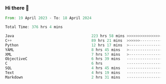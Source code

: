 ### Hi there 👋

<!--
**luoxuanzao/luoxuanzao** is a ✨ _special_ ✨ repository because its `README.md` (this file) appears on your GitHub profile.

Here are some ideas to get you started:

- 🔭 I’m currently working on ...
- 🌱 I’m currently learning ...
- 👯 I’m looking to collaborate on ...
- 🤔 I’m looking for help with ...
- 💬 Ask me about ...
- 📫 How to reach me: ...
- 😄 Pronouns: ...
- ⚡ Fun fact: ...
-->

<!--START_SECTION:waka-->

```rust
From: 19 April 2023 - To: 18 April 2024

Total Time: 376 hrs 4 mins

Java                                   223 hrs 58 mins >>>>>>>>>>>>>>>----------   59.34 %
C++                                    89 hrs 21 mins  >>>>>>-------------------   23.68 %
Python                                 12 hrs 17 mins  >------------------------   03.26 %
YAML                                   8 hrs 45 mins   >------------------------   02.32 %
XML                                    7 hrs 57 mins   >------------------------   02.11 %
ObjectiveC                             6 hrs 39 mins   -------------------------   01.77 %
C                                      6 hrs           -------------------------   01.59 %
SQL                                    4 hrs 45 mins   -------------------------   01.26 %
Text                                   4 hrs 19 mins   -------------------------   01.14 %
Markdown                               2 hrs 31 mins   -------------------------   00.67 %
```

<!--END_SECTION:waka-->